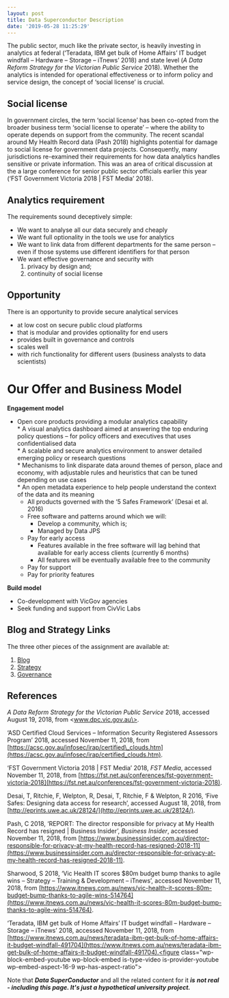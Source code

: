 ```yaml
---
layout: post
title: Data Superconductor Description
date: '2019-05-28 11:25:29'
---
```


The public sector, much like the private sector, is heavily investing in analytics at federal (‘Teradata, IBM get bulk of Home Affairs’ IT budget windfall – Hardware – Storage – iTnews’ 2018) and state level (_A Data Reform Strategy for the Victorian Public Service_ 2018). Whether the analytics is intended for operational effectiveness or to inform policy and service design, the concept of ‘social license’ is crucial.

## Social license

In government circles, the term ‘social license’ has been co-opted from the broader business term ‘social license to operate’ – where the ability to operate depends on support from the community. The recent scandal around My Health Record data (Pash 2018) highlights potential for damage to social license for government data projects. Consequently, many jurisdictions re-examined their requirements for how data analytics handles sensitive or private information. This was an area of critical discussion at the a large conference for senior public sector officials earlier this year (‘FST Government Victoria 2018 | FST Media’ 2018).

<!--kg-card-begin: markdown-->
## Analytics requirement

The requirements sound deceptively simple:

- We want to analyse all our data securely and cheaply
- We want full optionality in the tools we use for analytics
- We want to link data from different departments for the same person – even if those systems use different identifiers for that person
- We want effective governance and security with
  1. privacy by design and;
  2. continuity of social license
<!--kg-card-end: markdown-->
## Opportunity

There is an opportunity to provide secure analytical services

- at low cost on secure public cloud platforms
- that is modular and provides optionality for end users
- provides built in governance and controls
- scales well
- with rich functionality for different users (business analysts to data scientists)

# Our Offer and Business Model
<!--kg-card-begin: markdown-->

**Engagement model**

- Open core products providing a modular analytics capability  
\* A visual analytics dashboard aimed at answering the top enduring policy questions – for policy officers and executives that uses confidentialised data  
\* A scalable and secure analytics environment to answer detailed emerging policy or research questions  
\* Mechanisms to link disparate data around themes of person, place and economy, with adjustable rules and heuristics that can be tuned depending on use cases  
\* An open metadata experience to help people understand the context of the data and its meaning
  - All products governed with the ‘5 Safes Framework’&nbsp;(Desai et al. 2016)
  - Free software and patterns around which we will:
    - Develop a community, which is;
    - Managed by Data JPS
  - Pay for early access
    - Features available in the free software will lag behind that available for early access clients (currently 6 months)
    - All features will be eventually available free to the community
  - Pay for support
  - Pay for priority features

**Build model**

- Co-development with VicGov agencies
- Seek funding and support from CivVic Labs
<!--kg-card-end: markdown-->
## Blog and Strategy Links

The three other pieces of the assignment are available at:

1. [Blog](/data-superconductor-project-blog/)
2. [Strategy](/data-superconductor-strategy/)
3. [Governance](/governance-investment-and-support)

## References
<!--kg-card-begin: markdown-->

_A Data Reform Strategy for the Victorian Public Service_ 2018, accessed August 19, 2018, from \<www.dpc.vic.gov.au\>.

‘ASD Certified Cloud Services – Information Security Registered Assessors Program’ 2018, accessed November 11, 2018, from [https://acsc.gov.au/infosec/irap/certified\_clouds.htm](https://acsc.gov.au/infosec/irap/certified_clouds.htm).

‘FST Government Victoria 2018 | FST Media’ 2018, _FST Media_, accessed November 11, 2018, from [https://fst.net.au/conferences/fst-government-victoria-2018](https://fst.net.au/conferences/fst-government-victoria-2018).

Desai, T, Ritchie, F, Welpton, R, Desai, T, Ritchie, F & Welpton, R 2016, ‘Five Safes: Designing data access for research’, accessed August 18, 2018, from [http://eprints.uwe.ac.uk/28124/](http://eprints.uwe.ac.uk/28124/).

Pash, C 2018, ‘REPORT: The director responsible for privacy at My Health Record has resigned | Business Insider’, _Business Insider_, accessed November 11, 2018, from [https://www.businessinsider.com.au/director-responsible-for-privacy-at-my-health-record-has-resigned-2018-11](https://www.businessinsider.com.au/director-responsible-for-privacy-at-my-health-record-has-resigned-2018-11).

Sharwood, S 2018, ‘Vic Health IT scores $80m budget bump thanks to agile wins – Strategy – Training & Development – iTnews’, accessed November 11, 2018, from [https://www.itnews.com.au/news/vic-health-it-scores-80m-budget-bump-thanks-to-agile-wins-514764](https://www.itnews.com.au/news/vic-health-it-scores-80m-budget-bump-thanks-to-agile-wins-514764).

‘Teradata, IBM get bulk of Home Affairs’ IT budget windfall – Hardware – Storage – iTnews’ 2018, accessed November 11, 2018, from [https://www.itnews.com.au/news/teradata-ibm-get-bulk-of-home-affairs-it-budget-windfall-491704](https://www.itnews.com.au/news/teradata-ibm-get-bulk-of-home-affairs-it-budget-windfall-491704).<figure class="wp-block-embed-youtube wp-block-embed is-type-video is-provider-youtube wp-embed-aspect-16-9 wp-has-aspect-ratio"></figure>

<!--kg-card-end: markdown-->

Note that **_Data SuperConductor_** and all the related content for it **_is_**  **_not real - including this page. It's just a hypothetical university project._**


